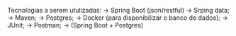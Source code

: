 Tecnologias a serem utulizadas:
-> Spring Boot (json/restful) 
-> Srping data;
-> Maven;
-> Postgres;
-> Docker (para disponibilizar o banco de dados);
-> JUnit;
-> Postman;
-> (Spring Boot + Postgres)
